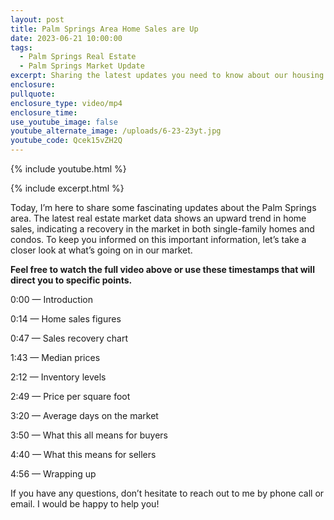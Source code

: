 ```yaml
---
layout: post
title: Palm Springs Area Home Sales are Up
date: 2023-06-21 10:00:00
tags:
  - Palm Springs Real Estate
  - Palm Springs Market Update
excerpt: Sharing the latest updates you need to know about our housing market.
enclosure:
pullquote:
enclosure_type: video/mp4
enclosure_time:
use_youtube_image: false
youtube_alternate_image: /uploads/6-23-23yt.jpg
youtube_code: Qcek15vZH2Q
---
```

{% include youtube.html %}

{% include excerpt.html %}

Today, I’m here to share some fascinating updates about the Palm Springs area. The latest real estate market data shows an upward trend in home sales, indicating a recovery in the market in both single-family homes and condos. To keep you informed on this important information, let’s take a closer look at what’s going on in our market.&nbsp;

**Feel free to watch the full video above or use these timestamps that will direct you to specific points.**

0:00 — Introduction

0:14 — Home sales figures

0:47 — Sales recovery chart

1:43 — Median prices

2:12 — Inventory levels

2:49 — Price per square foot

3:20 — Average days on the market

3:50 — What this all means for buyers

4:40 — What this means for sellers

4:56 — Wrapping up

If you have any questions, don’t hesitate to reach out to me by phone call or email. I would be happy to help you!